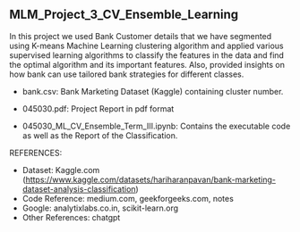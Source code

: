 ## MLM_Project_3_CV_Ensemble_Learning

In this project we used Bank Customer details that we have segmented using K-means Machine Learning clustering algorithm and applied various supervised learning algorithms to classify the features in the data and find the optimal algorithm and its important features. Also, provided insights on how bank can use tailored bank strategies for different classes.

- bank.csv: Bank Marketing Dataset (Kaggle) containing cluster number.

- 045030.pdf: Project Report in pdf format

- 045030_ML_CV_Ensemble_Term_III.ipynb: Contains the executable code as well as the Report of the Classification.

REFERENCES:
- Dataset: Kaggle.com (https://www.kaggle.com/datasets/hariharanpavan/bank-marketing-dataset-analysis-classification)
- Code Reference: medium.com, geekforgeeks.com, notes
- Google: analytixlabs.co.in, scikit-learn.org
- Other References: chatgpt
